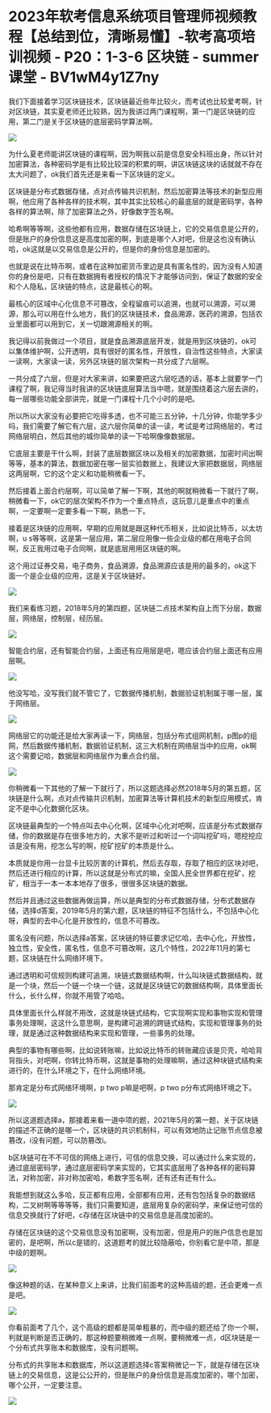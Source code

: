 # 2023年软考信息系统项目管理师视频教程【总结到位，清晰易懂】-软考高项培训视频 - P20：1-3-6 区块链 - summer课堂 - BV1wM4y1Z7ny

我们下面接着学习区块链技术，区块链最近些年比较火，而考试也比较爱考啊，针对区块链，其实夏老师还比较熟，因为我讲过两门课程啊，第一门是区块链的应用，第二门是关于区块链的底层密码学算法啊。



![](img/01ba1b14de556e2b88727b953aa5b1bf_1.png)

为什么夏老师能讲区块链的课程啊，因为啊我以前是信息安全科班出身，所以针对加密算法，各种密码学是有比较比较深的积累的啊，讲区块链这块的话就就不存在太大问题了，ok我们首先还是来看一下区块链的定义。

区块链是分布式数据存储，点对点传输共识机制，然后加密算法等技术的新型应用啊，他应用了各种各样的技术啊，其中其实比较核心的最底层的就是密码学，各种各样的算法啊，除了加密算法之外，好像数字签名啊。

哈希啊等等啊，这些他都有应用，数据存储在区块链上，它的交易信息是公开的，但是账户的身份信息这是高度加密的啊，到底是哪个人对吧，但是这也没有确认哈，ok这就是以交易信息是公开的，但是你的身份信息是加密的。

也就是说在比特币啊，或者在这种加密货币里边是具有匿名性的，因为没有人知道你的身份是吧，只有在数据拥有者授权的情况下才能够访问到，保证了数据的安全和个人隐私，区块链的特点，这是最核心的啊。

最核心的区域中心化信息不可篡改，全程留痕可以追溯，也就可以溯源，可以溯源，那么可以用在什么地方，我们的区块链技术，食品溯源，医药的溯源，包括农业里面都可以用到它，关一切跟溯源相关的啊。

我记得以前我做过一个项目，就是食品溯源底层开发，就是用到区块链的，ok可以集体维护啊，公开透明，具有很好的匿名性，开放性，自治性这些特点，大家读一读啊，大家读一读，另外区块链的层次架构一共分成了六层啊。

一共分成了六层，但是对大家来讲，如果要把这六层吃透的话，基本上就要学一门课程了啊，我记得当时我讲的区块链底层算法当中嗯，就是围绕着这六层去讲的，每一层哪些功能全部讲完，就是一门课程十几个小时的是吧。

所以所以大家没有必要把它吃得多透，也不可能三五分钟，十几分钟，你能学多少吗，我们需要了解它有六层，这六层你简单的读一读，考试是考过网络层的，考过网络层明白，然后其他的城你简单的读一下哈啊像像数据层。

它底层主要是干什么啊，封装了底层数据区块以及相关的加密数据，加密时间出啊等等，基本的算法，数据加密在哪一层实验数据上，我建议大家把数据层，网络层这两层啊，它的这个定义和功能稍微看一下。

然后接着上面合约层啊，可以简单了解一下啊，其他的啊就稍微看一下就行了啊，稍微看一下，ok它的层次架构不作为一个重点特点，这玩意儿是重点中的重点啊，一定要啊一定要多看一下啊，熟悉一下。

接着是区块链的应用啊，早期的应用就是跟这种代币相关，比如说比特币，以太坊啊，u s等等啊，这是第一层应用，第二层应用像一些企业级的都在用电子合同啊，反正我用过电子合同啊，就是底层用用区块链的啊。

这个用过证券交易，电子商务，食品溯源，食品溯源应该是用的最多的，ok这下面一个是企业级的应用，这是关于区块链好。



![](img/01ba1b14de556e2b88727b953aa5b1bf_3.png)

我们来看练习题，2018年5月的第四题，区块链二点技术架构自上而下分层，数据层，网络层，控制层，经历层。



![](img/01ba1b14de556e2b88727b953aa5b1bf_5.png)

智能合约层，还有智能合约层，上面还有应用层是吧，嗯应该合约层上面还有应用层啊。

![](img/01ba1b14de556e2b88727b953aa5b1bf_7.png)

他没写哈，没写我们就不管它了，它数据传播机制，数据验证机制属于哪一层，属于网络层。

![](img/01ba1b14de556e2b88727b953aa5b1bf_9.png)

网络层它的功能还是给大家再读一下，网络层，包括分布式组网机制，p图p的组网，然后数据传播机制，数据验证机制，这三大机制在网络层当中的应用，ok啊这个需要记哈，数据层和网络层作为重点合约层。



![](img/01ba1b14de556e2b88727b953aa5b1bf_11.png)

你稍微看一下其他的了解一下就行了，所以这题选择必然2018年5月的第五题，区块链是什么啊，点对点传输共识机制，加密算法等计算机技术的新型应用模式，肯定不是中心化数据化区块。

区块链最典型的一个特点叫去中心化啊，区域中心化对吧啊，应该是分布式数据存储，你的数据是存在很多地方的，大家不是听过和听过一个词叫挖矿吗，嗯挖挖应该是没有用，挖怎么写的啊，挖矿挖矿的本质是什么。

本质就是你用一台显卡比较厉害的计算机，然后去存取，存取了相应的区块对吧，然后还进行相应的计算，所以这就是分布式的嘛，全国人民全世界都在挖矿，挖矿，相当于一本一本本地存了很多，很很多区块链的数据。

然后并且通过这些数据再做运算，所以是典型的分布式数据存储，分布式数据存储，选择d答案，2019年5月的第六题，区块链的特征不包括什么，不包括中心化呀，典型的去中心化是开放性的，信息不可篡改。

匿名没有问题，所以选择a答案，区块链的特征要求记忆哈，去中心化，开放性，独立性，安全性，匿名性，信息不可篡改啊，这几个特性，2022年11月的第七题，区块链在什么网络环境下。

通过透明和可信规则构建可追溯，块链式数据结构啊，什么叫块链式数据结构，就是一个块，然后一个链一个块一个链，这就是区块链它的数据结构啊，具体里面长什么，长什么样，你就不用管了哈哈。

具体里面长什么样就不用改，这就是块链式结构，它实现啊实现和事物实现和管理事务处理啊，这这什么意思啊，是构建可追溯的跨链式结构，实现和管理事务的处理，就是通过这种数据结构来实现和管理，一些事务的处理。

典型的事物有哪些啊，比如说转账嘛，比如说比特币的转账藏应该是贝壳，哈哈背背指头，对吧啊，你转比特币啊，这就是事物的处理嘛啊，通过这种块链式结构来进行的，在什么环境之下，在什么网络环境。

那肯定是分布式网络环境啊，p two p嘛是吧啊，p two p分布式网络环境之下。

![](img/01ba1b14de556e2b88727b953aa5b1bf_13.png)

所以这道题选择a，那接着来看一道中项的题，2021年5月的第一题，关于区块链的描述不正确的是哪一个，区块链的共识机制科，可以有效地防止记账节点信息被篡改，i没有问题，可以防篡改i。

b区块链可在不不可信的网络上进行，可信的信息交换，可以通过什么来实现的，通过底层密码学，通过底层密码学来实现的，它其实底层用了各种各样的密码算法，对称加密，非对称加密哈，希数字签名啊，还有还有还有什么。

我能想到就这么多哈，反正都有应用，全部都有应用，还有包包括复杂的数据结构，二叉树啊等等等等，我们只需要知道，底层用复杂的密码学，来保证他可信的信息交换就行了好吧，c存储在区块链中的交易信息是高度加密的。

存储在区块链的这个交易信息没有加密啊，没有加密，但是用户的账户信息也是加密的，是吧啊，所以c是错的，这道题考的就比较隐蔽哈，你别看它是中项，那是中级的题啊。



![](img/01ba1b14de556e2b88727b953aa5b1bf_15.png)

像这种题的话，在某种意义上来讲，比我们前面考的这种高级的题，还会更难一点是吧。

![](img/01ba1b14de556e2b88727b953aa5b1bf_17.png)

你看前面考了几个，这个高级的题都是简单粗暴的，而中级的题还给了你一个啊，判就是判断是否正确的，那这种题要稍微难一点啊，要稍微难一点，d区块链是一个分布式共享账本和数据库，没有问题啊。

分布式的共享账本和数据库，所以这道题选择c答案稍微记一下，就是存储在区块链上的交易信息，这是公公开的，但是账户的身份信息是高度加密的，哪个加密，哪个公开，一定要注意。



![](img/01ba1b14de556e2b88727b953aa5b1bf_19.png)